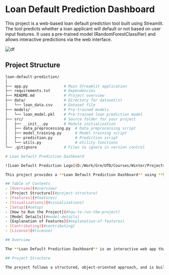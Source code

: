 # Loan Default Prediction Dashboard

This project is a web-based loan default prediction tool built using Streamlit. The tool predicts whether a loan applicant will default or not based on user input features. It uses a pre-trained model (RandomForestClassifier) and allows interactive predictions via the web interface.

![df](https://github.com/user-attachments/assets/cb79fbe7-f928-44af-8443-8902dea92518)


## Project Structure

```bash
loan-default-prediction/
│
├── app.py                # Main Streamlit application
├── requirements.txt      # Dependencies
├── README.md             # Project overview
├── data/                 # Directory for dataset(s)
│   └── loan_data.csv     # Dataset file
├── models/               # Pre-trained models
│   └── loan_model.pkl    # Pre-trained loan prediction model
├── src/                  # Source folder for your project
│   ├── __init__.py       # Module initialization
│   ├── data_preprocessing.py  # Data preprocessing script
│   ├── model_training.py      # Model training script
│   ├── prediction.py          # Prediction script
│   └── utils.py               # Utility functions
└── .gitignore            # Files to ignore in version control

# Loan Default Prediction Dashboard

![Loan Default Prediction Logo](D:/Work/Gre/UTD/Courses/Winter/Projects/Data Analytic Projects/Credit_Default/df.jpg)

This project provides a **Loan Default Prediction Dashboard** using **Streamlit**. It predicts whether a loan applicant will default based on their input features such as the number of employees, loan amount, and other financial details. The dashboard includes visualizations of key features, allows users to enter their data for prediction, and incorporates explainability of feature importance in model predictions.

## Table of Contents
- [Overview](#overview)
- [Project Structure](#project-structure)
- [Features](#features)
- [Visualizations](#visualizations)
- [Setup](#setup)
- [How to Run the Project](#how-to-run-the-project)
- [Model Details](#model-details)
- [Explanation of Features](#explanation-of-features)
- [Contributing](#contributing)
- [License](#license)

## Overview

The **Loan Default Prediction Dashboard** is an interactive web app that predicts whether a loan applicant will default or not. The prediction is based on several features, including the number of employees, the gross approval amount, and the presence of a revolving line of credit. The dashboard allows users to visualize important data insights and predict default risk.

## Project Structure

The project follows a structured, object-oriented approach, and is built using **Streamlit** for the frontend and **scikit-learn** for machine learning.
